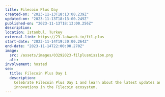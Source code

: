 ```yaml
---
title: Filecoin Plus Day
created-on: "2023-11-13T18:13:00.239Z"
updated-on: "2023-11-13T18:13:00.249Z"
published-on: "2023-11-13T18:13:00.256Z"
description:
location: Istanbul, Turkey
external-link: https://23.labweek.io/fil-plus
start-date: "2023-11-14T19:30:00.264Z"
end-date: "2023-11-14T22:00:00.270Z"
image:
  src: /assets/images/03292023-filplusmission.png
  alt:
involvement: hosted
seo:
  title: Filecoin Plus Day 1
  description:
    Celebrate Filecoin Plus Day 1 and learn about the latest updates and
    innovations in the Filecoin ecosystem.
---
```

